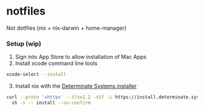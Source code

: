 # notfiles
Not dotfiles (nix + nix-darwin + home-manager)

### Setup (wip)
1. Sign into App Store to allow installation of Mac Apps
2. Install xcode command line tools
```sh
xcode-select --install
```
3. Install nix with the [Determinate Systems installer](https://github.com/DeterminateSystems/nix-installer)
```sh
curl --proto '=https' --tlsv1.2 -sSf -L https://install.determinate.systems/nix | \
  sh -s -- install --no-confirm
```